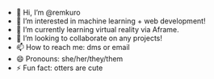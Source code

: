- 👋 Hi, I’m @remkuro
- 👀 I’m interested in machine learning + web development!
- 🌱 I’m currently learning virtual reality via Aframe.
- 💞️ I’m looking to collaborate on any projects!
- 📫 How to reach me: dms or email
- 😄 Pronouns: she/her/they/them
- ⚡ Fun fact: otters are cute

<!---
remkuro/remkuro is a ✨ special ✨ repository because its `README.md` (this file) appears on your GitHub profile.
You can click the Preview link to take a look at your changes.
--->
